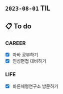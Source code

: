 ## `2023-08-01` TIL

## 📋 To do

### CAREER

- [x] 자바 공부하기
- [x] 인성면접 대비하기

### LIFE

- [x] 바른체형연구소 방문하기